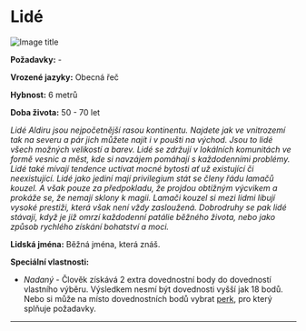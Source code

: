 # Lidé

![Image title](/assets/NAldir/races/human.webp)

**Požadavky:** -  

**Vrozené jazyky:** Obecná řeč 

**Hybnost:** 6 metrů 

**Doba života:** 50 - 70 let

*Lidé Aldiru jsou nejpočetnější rasou kontinentu. Najdete jak ve vnitrozemí tak na severu a pár jich můžete najít i v poušti na východ. Jsou to lidé všech možných velikostí a barev. Lidé se zdržují v lokálních komunitách ve formě vesnic a měst, kde si navzájem pomáhají s každodenními problémy. Lidé také mívají tendence uctívat mocné bytosti ať už existující či neexistující. Lidé jako jediní mají privilegium stát se členy řádu lamačů kouzel. A však pouze za předpokladu, že projdou obtížným výcvikem a prokáže se, že nemají sklony k magii. Lamači kouzel si mezi lidmi libují vysoké prestiži, která však není vždy zasloužená. Dobrodruhy se pak lidé stávají, když je již omrzí každodenní patálie běžného života, nebo jako způsob rychlého získání bohatství a moci.*

**Lidská jména:** Běžná jména, která znáš.

**Speciální vlastnosti:**

- *Nadaný* - Člověk získává 2 extra dovednostní body do dovedností vlastního výběru. Výsledkem nesmí být dovednosti vyšší jak 18 bodů. Nebo si může na místo dovednostních bodů vybrat [perk](/Nový%20Aldir%20%28Zasazení%29/perks/), pro který splňuje požadavky.

---

